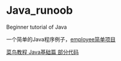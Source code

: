 # Java_runoob
Beginner tutorial of Java

一个简单的Java程序例子，[employee简单项目](https://github.com/malele4th/Java_runoob/tree/master/employee)

[菜鸟教程 Java基础篇 部分代码](https://github.com/malele4th/Java_runoob/tree/master/basiccode)
